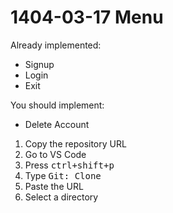 # 1404-03-17 Menu

Already implemented:

- Signup
- Login
- Exit

You should implement:

- Delete Account

1. Copy the repository URL
2. Go to VS Code
3. Press <kbd><kbd>ctrl</kbd>+<kbd>shift</kbd>+<kbd>p</kbd></kbd>
4. Type <kbd>Git: Clone</kbd>
5. Paste the URL
6. Select a directory
